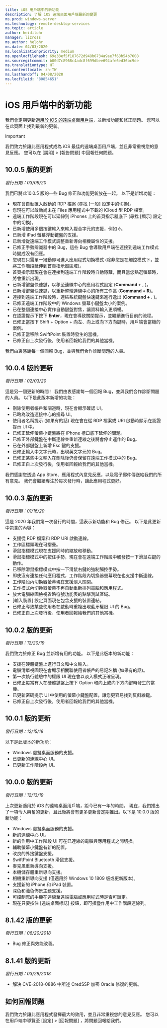 ```yaml
---
title: iOS 用戶端中的新功能
description: 了解 iOS 遠端桌面用戶端最新的變更
ms.prod: windows-server
ms.technology: remote-desktop-services
ms.topic: article
author: heidilohr
manager: lizross
ms.author: helohr
ms.date: 04/03/2020
ms.localizationpriority: medium
ms.openlocfilehash: 69e33ef5f187672d948b6734a9ae7f68b54b7608
ms.sourcegitcommit: b00d7c8968c4adc8f699dbee694afe6ed36bc9de
ms.translationtype: HT
ms.contentlocale: zh-TW
ms.lasthandoff: 04/08/2020
ms.locfileid: "80854651"
---
```

# <a name="whats-new-in-the-ios-client"></a>iOS 用戶端中的新功能

我們會定期更新[適用於 iOS 的遠端桌面用戶端](remote-desktop-ios.md)，並新增功能和修正問題。 您可以在此頁面上找到最新的更新。

>[!IMPORTANT]
>我們致力於讓此應用程式成為 iOS 最佳的遠端桌面用戶端，並且非常重視您的意見反應。 您可以在 [說明]   > [報告問題]  中回報任何問題。

## <a name="updates-for-version-1005"></a>10.0.5 版的更新

*發行日期：03/09/20*

我們已將此10.0.5 版的一些 Bug 修正和功能更新放在一起。 以下是新增功能：

- 現在會自動匯入啟動的 RDP 檔案 (尋找 [一般] 設定中的切換)。
- 您現在可以啟動尚未在 Files 應用程式中下載的 iCloud 型 RDP 檔案。
- 遠端工作階段現在可以延伸到 iPhones 上的首頁指示器底下 (尋找 [顯示] 設定中的切換)。
- 已新增使用多個按鍵輸入來輸入複合字元的支援，例如 é。
- 已新增 iPad 螢幕浮動鍵盤的支援。
- 已新增從遠端工作模式調整重新導向相機屬性的支援。
- 已修正手勢辨識器中的 Bug，這些 Bug 會導致用戶端在連接到遠端工作模式時變成沒有回應。
- 您現在只需單一撥動即可進入應用程式切換模式 (除非您是在觸控模式下，並將工作階段延伸到首頁指示器區域)。
- 首頁指示器現在會在連接到遠端工作階段時自動隱藏，而且當您點選螢幕時，將會重新出現。
- 已新增鍵盤快速鍵，以移至連線中心的應用程式設定 (**Command + ,** )。
- 已新增鍵盤快速鍵，以重新整理連線中心的所有工作區 (**Command + R**)。
- 連接到遠端工作階段時，連結系統鍵盤快速鍵來進行逸出 (**Command + .** )。
- 已修正遠端工作階段中的 Windows 螢幕小鍵盤太小的案例。
- 已在整個連接中心實作自動鍵盤對焦，讓資料輸入更順暢。
- 在認證提示下按下 **Enter**，現在會導致關閉提示，並繼續進行目前的流程。
- 已修正當按下 Shift + Option + 向左、向上或向下方向鍵時，用戶端會當機的案例。
- 已修正當移除 SwiftPoint 裝置時發生的當機。
- 已修正自上次發行後，使用者回報給我們的其他當機。

我們由衷感謝每一個回報 Bug，並與我們合作診斷問題的人員。

## <a name="updates-for-version-1004"></a>10.0.4 版的更新

*發行日期：02/03/20*

這是另一個更新的時間！ 我們由衷感謝每一個回報 Bug，並與我們合作診斷問題的人員。 以下是此版本新增的功能：

- 刪除使用者帳戶和閘道時，現在會顯示確認 UI。
- 已略為改造連接中心的搜尋 UI。
- 使用者名稱提示 (如果有的話) 現在會在從 RDP 檔案或 URI 啟動時顯示在認證提示 UI 中。
- 已修正延伸螢幕小鍵盤將在 iPhone 槽口底下延伸的問題。
- 已修正外部鍵盤在中斷連線並重新連線之後將會停止運作的 Bug。
- 已在外部鍵盤上新增 Esc 鍵的支援。
- 已修正輸入中文字元時，出現英文字元的 Bug。
- 已修正某些中文輸入在刪除後仍會保留在遠端工作模式中的 Bug。
- 已修正自上次發行後，使用者回報給我們的其他當機。

我們感謝您透過 App Store、應用程式內意見反應，以及電子郵件傳送給我們的所有意見。 我們會繼續專注於每次發行時，讓此應用程式更好。

## <a name="updates-for-version-1003"></a>10.0.3 版的更新

*發行日期：01/16/20*

這是 2020 年我們第一次發行的時間，這表示新功能和 Bug 修正。 以下是此更新中包含的內容：

- 支援從 RDP 檔案和 RDP URI 啟動連線。
- 工作區標頭現在可摺疊。
- 滑鼠指標模式現在支援同時的縮放和移動。
- 滑鼠指標模式中的按住手勢，現在會在遠端工作階段中觸發按一下滑鼠右鍵的動作。
- 已移除滑鼠指標模式中按一下滑鼠右鍵的強制觸控手勢。
- 即使沒有連接任何應用程式，工作階段內切換器螢幕現在也支援中斷連線。
- 工作階段內切換器螢幕現在支援淡入關閉。
- 工作模式內切換器螢幕不再自動重新排列電腦和應用程式。
- 放大電腦縮圖檢視省略符號功能表的點擊測試區域。
- [輸入裝置] 設定頁面現在包含支援的裝置連結。
- 已修正導致某些使用者在啟動時重複出現藍牙權限 UI 的 Bug。
- 已修正自上次發行後，使用者回報給我們的其他當機。

## <a name="updates-for-version-1002"></a>10.0.2 版的更新

*發行日期：12/20/19*

我們致力於修正 Bug 並新增有用的功能。 以下是此版本的新功能：

- 支援在硬體鍵盤上進行日文和中文輸入。
- 電腦清單視圖現在會顯示相關聯使用者帳戶的易記名稱 (如果有的話)。
- 第一次執行體驗中的權限 UI 現在會以淡入模式正確呈現。
- 已修正每當有人在硬體鍵盤上按下 Option 和向上或向下方向鍵時發生的當機。
- 已更新密碼提示 UI 中使用的螢幕小鍵盤配置，讓您更容易找到反斜線鍵。
- 已修正自上次發行後，使用者回報給我們的其他當機。

## <a name="updates-for-version-1001"></a>10.0.1 版的更新

*發行日期：12/15/19*

以下是此版本的新功能：

- Windows 虛擬桌面服務的支援。
- 已更新的連線中心 UI。
- 已更新工作階段內 UI。

## <a name="updates-for-version-1000"></a>10.0.0 版的更新

*發行日期：12/13/19*

上次更新適用於 iOS 的遠端桌面用戶端，距今已有一年的時間。 現在，我們推出了一項令人興奮的更新，且此後將會有更多更新會定期推出。以下是 10.0.0 版的新功能：

- Windows 虛擬桌面服務的支援。
- 新的連線中心 UI。
- 新的作用中工作階段 UI 可在已連線的電腦與應用程式之間切換。
- 輔助螢幕小鍵盤有新的配置。
- 改良的外接鍵盤支援。
- SwiftPoint Bluetooth 滑鼠支援。
- 麥克風重新導向支援。
- 本機儲存體重新導向支援。
- 相機重新導向支援 (僅適用於 Windows 10 1809 版或更新版本)。
- 支援新的 iPhone 和 iPad 裝置。
- 深色和淺色佈景主題支援。
- 可控制您的手機在連線至遠端電腦或應用程式時是否可鎖定。
- 現在只要按住 [遠端桌面標誌] 按鈕，即可摺疊作用中工作階段連線列。

## <a name="updates-for-version-8142"></a>8\.1.42 版的更新

*發行日期：06/20/2018*

- Bug 修正與效能改善。

## <a name="updates-for-version-8141"></a>8\.1.41 版的更新

*發行日期：03/28/2018*

- 解決 CVE-2018-0886 中所述 CredSSP 加密 Oracle 修復的更新。

## <a name="how-to-report-issues"></a>如何回報問題

我們致力於讓此應用程式發揮最大的效用，並且非常重視您的意見反應。 您可以在用戶端中導覽至 [設定]   > [回報問題]  ，將問題回報給我們。

